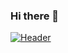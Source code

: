 ### Hi there 👋
[![Header](https://raw.githubusercontent.com/sanitizepeople/<OWNER>/<OWNER>/readme_header.png "Header")](https://https://sanitizepeople.github.io/portfolio/)

<!--
**sanitizepeople/sanitizepeople** is a ✨ _special_ ✨ repository because its `README.md` (this file) appears on your GitHub profile.

Here are some ideas to get you started:

- 🔭 I’m currently working on ...
- 🌱 I’m currently learning ...
- 👯 I’m looking to collaborate on ...
- 🤔 I’m looking for help with ...
- 💬 Ask me about ...
- 📫 How to reach me: ...
- 😄 Pronouns: ...
- ⚡ Fun fact: ...
-->
